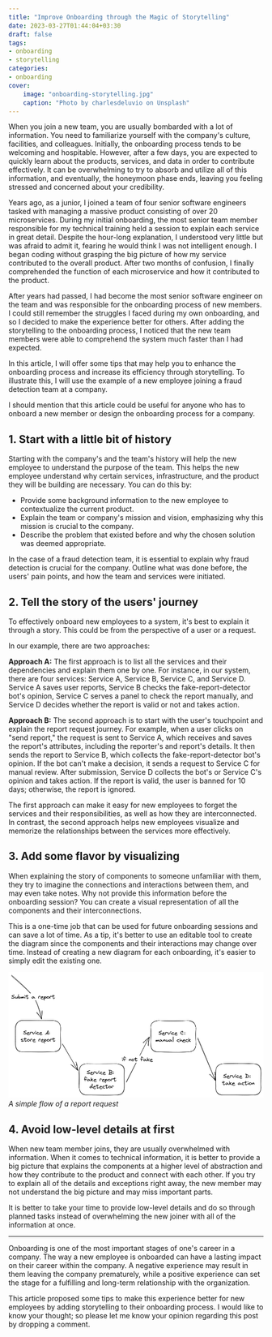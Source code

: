 ```yaml
---
title: "Improve Onboarding through the Magic of Storytelling"
date: 2023-03-27T01:44:04+03:30
draft: false
tags:
- onboarding
- storytelling
categories:
- onboarding
cover:
    image: "onboarding-storytelling.jpg"
    caption: "Photo by charlesdeluvio on Unsplash"
---
```


When you join a new team, you are usually bombarded with a lot of information. You need to familiarize yourself with the company's culture, facilities, and colleagues. Initially, the onboarding process tends to be welcoming and hospitable. However, after a few days, you are expected to quickly learn about the products, services, and data in order to contribute effectively. It can be overwhelming to try to absorb and utilize all of this information, and eventually, the honeymoon phase ends, leaving you feeling stressed and concerned about your credibility.

Years ago, as a junior, I joined a team of four senior software engineers tasked with managing a massive product consisting of over 20 microservices. During my initial onboarding, the most senior team member responsible for my technical training held a session to explain each service in great detail. Despite the hour-long explanation, I understood very little but was afraid to admit it, fearing he would think I was not intelligent enough. I began coding without grasping the big picture of how my service contributed to the overall product. After two months of confusion, I finally comprehended the function of each microservice and how it contributed to the product.

After years had passed, I had become the most senior software engineer on the team and was responsible for the onboarding process of new members. I could still remember the struggles I faced during my own onboarding, and so I decided to make the experience better for others. After adding the storytelling to the onboarding process, I noticed that the new team members were able to comprehend the system much faster than I had expected.

In this article, I will offer some tips that may help you to enhance the onboarding process and increase its efficiency through storytelling. To illustrate this, I will use the example of a new employee joining a fraud detection team at a company.

I should mention that this article could be useful for anyone who has to onboard a new member or design the onboarding process for a company.


## 1. Start with a little bit of history
Starting with the company's and the team's history will help the new employee to understand the purpose of the team. This helps the new employee understand why certain services, infrastructure, and the product they will be building are necessary. You can do this by:

- Provide some background information to the new employee to contextualize the current product.
- Explain the team or company's mission and vision, emphasizing why this mission is crucial to the company.
- Describe the problem that existed before and why the chosen solution was deemed appropriate.

In the case of a fraud detection team, it is essential to explain why fraud detection is crucial for the company. Outline what was done before, the users' pain points, and how the team and services were initiated.

## 2. Tell the story of the users' journey
To effectively onboard new employees to a system, it's best to explain it through a story. This could be from the perspective of a user or a request.

In our example, there are two approaches:

**Approach A:** The first approach is to list all the services and their dependencies and explain them one by one. For instance, in our system, there are four services: Service A, Service B, Service C, and Service D. Service A saves user reports, Service B checks the fake-report-detector bot's opinion, Service C serves a panel to check the report manually, and Service D decides whether the report is valid or not and takes action.

**Approach B:** The second approach is to start with the user's touchpoint and explain the report request journey. For example, when a user clicks on "send report," the request is sent to Service A, which receives and saves the report's attributes, including the reporter's and report's details. It then sends the report to Service B, which collects the fake-report-detector bot's opinion. If the bot can't make a decision, it sends a request to Service C for manual review. After submission, Service D collects the bot's or Service C's opinion and takes action. If the report is valid, the user is banned for 10 days; otherwise, the report is ignored.

The first approach can make it easy for new employees to forget the services and their responsibilities, as well as how they are interconnected. In contrast, the second approach helps new employees visualize and memorize the relationships between the services more effectively.

## 3. Add some flavor by visualizing
When explaining the story of components to someone unfamiliar with them, they try to imagine the connections and interactions between them, and may even take notes. Why not provide this information before the onboarding session? You can create a visual representation of all the components and their interconnections.

This is a one-time job that can be used for future onboarding sessions and can save a lot of time. As a tip, it's better to use an editable tool to create the diagram since the components and their interactions may change over time. Instead of creating a new diagram for each onboarding, it's easier to simply edit the existing one.

![A simple flow of a report request](report-flow.png)
*A simple flow of a report request*

## 4. Avoid low-level details at first
When new team member joins, they are usually overwhelmed with information. When it comes to technical information, it is better to provide a big picture that explains the components at a higher level of abstraction and how they contribute to the product and connect with each other. If you try to explain all of the details and exceptions right away, the new member may not understand the big picture and may miss important parts.

It is better to take your time to provide low-level details and do so through planned tasks instead of overwhelming the new joiner with all of the information at once.

---

Onboarding is one of the most important stages of one's career in a company. The way a new employee is onboarded can have a lasting impact on their career within the company. A negative experience may result in them leaving the company prematurely, while a positive experience can set the stage for a fulfilling and long-term relationship with the organization.

This article proposed some tips to make this experience better for new employees by adding storytelling to their onboarding process. I would like to know your thought; so please let me know your opinion regarding this post by dropping a comment.